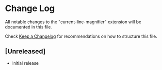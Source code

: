 # Change Log
All notable changes to the "current-line-magnifier" extension will be documented in this file.

Check [Keep a Changelog](http://keepachangelog.com/) for recommendations on how to structure this file.

## [Unreleased]
- Initial release